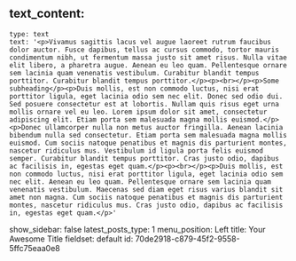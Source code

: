 text_content:
  - 
    type: text
    text: '<p>Vivamus sagittis lacus vel augue laoreet rutrum faucibus dolor auctor. Fusce dapibus, tellus ac cursus commodo, tortor mauris condimentum nibh, ut fermentum massa justo sit amet risus. Nulla vitae elit libero, a pharetra augue. Aenean eu leo quam. Pellentesque ornare sem lacinia quam venenatis vestibulum. Curabitur blandit tempus porttitor. Curabitur blandit tempus porttitor.</p><p><br></p><p>Some subheading</p><p>Duis mollis, est non commodo luctus, nisi erat porttitor ligula, eget lacinia odio sem nec elit. Donec sed odio dui. Sed posuere consectetur est at lobortis. Nullam quis risus eget urna mollis ornare vel eu leo. Lorem ipsum dolor sit amet, consectetur adipiscing elit. Etiam porta sem malesuada magna mollis euismod.</p><p>Donec ullamcorper nulla non metus auctor fringilla. Aenean lacinia bibendum nulla sed consectetur. Etiam porta sem malesuada magna mollis euismod. Cum sociis natoque penatibus et magnis dis parturient montes, nascetur ridiculus mus. Vestibulum id ligula porta felis euismod semper. Curabitur blandit tempus porttitor. Cras justo odio, dapibus ac facilisis in, egestas eget quam.</p><p><br></p><p>Duis mollis, est non commodo luctus, nisi erat porttitor ligula, eget lacinia odio sem nec elit. Aenean eu leo quam. Pellentesque ornare sem lacinia quam venenatis vestibulum. Maecenas sed diam eget risus varius blandit sit amet non magna. Cum sociis natoque penatibus et magnis dis parturient montes, nascetur ridiculus mus. Cras justo odio, dapibus ac facilisis in, egestas eget quam.</p>'
show_sidebar: false
latest_posts_type: 1
menu_position: Left
title: Your Awesome Title
fieldset: default
id: 70de2918-c879-45f2-9558-5ffc75eaa0e8
